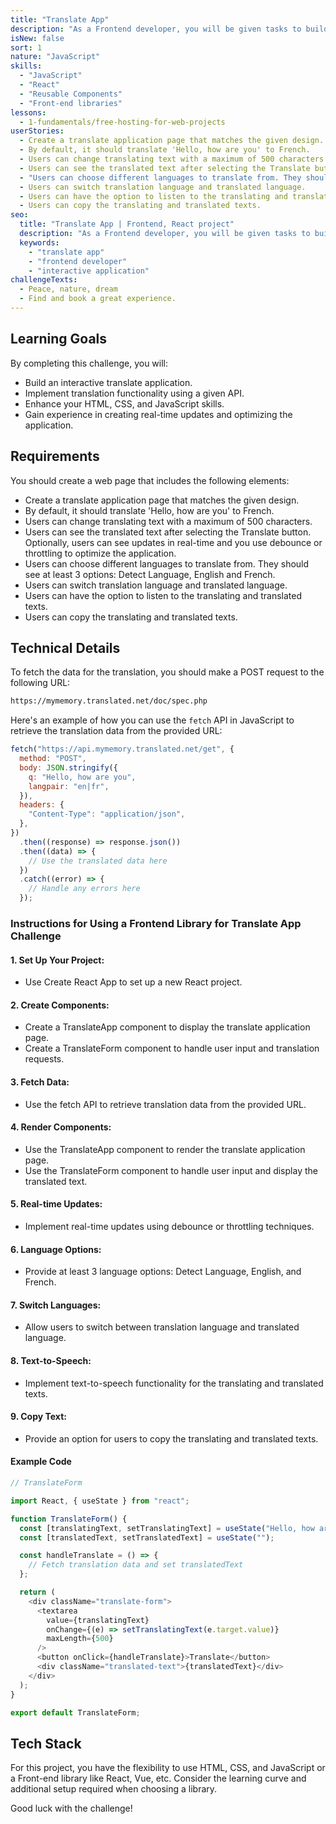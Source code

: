 ```yaml
---
title: "Translate App"
description: "As a Frontend developer, you will be given tasks to build an interactive application. In this challenge, you will build a simple translate application with a given API."
isNew: false
sort: 1
nature: "JavaScript"
skills:
  - "JavaScript"
  - "React"
  - "Reusable Components"
  - "Front-end libraries"
lessons:
  - 1-fundamentals/free-hosting-for-web-projects
userStories:
  - Create a translate application page that matches the given design.
  - By default, it should translate 'Hello, how are you' to French.
  - Users can change translating text with a maximum of 500 characters.
  - Users can see the translated text after selecting the Translate button. Optionally, users can see updates in real-time and you use debounce or throttling to optimize the application.
  - "Users can choose different languages to translate from. They should see at least 3 options: Detect Language, English and French."
  - Users can switch translation language and translated language.
  - Users can have the option to listen to the translating and translated texts.
  - Users can copy the translating and translated texts.
seo:
  title: "Translate App | Frontend, React project"
  description: "As a Frontend developer, you will be given tasks to build an interactive application. In this challenge, you will build a simple translate application with a given API. This project is great for working with Front-end libraries like React, Vue,..."
  keywords:
    - "translate app"
    - "frontend developer"
    - "interactive application"
challengeTexts:
  - Peace, nature, dream
  - Find and book a great experience.
---
```


## Learning Goals

By completing this challenge, you will:

- Build an interactive translate application.
- Implement translation functionality using a given API.
- Enhance your HTML, CSS, and JavaScript skills.
- Gain experience in creating real-time updates and optimizing the application.

## Requirements

You should create a web page that includes the following elements:

- Create a translate application page that matches the given design.
- By default, it should translate 'Hello, how are you' to French.
- Users can change translating text with a maximum of 500 characters.
- Users can see the translated text after selecting the Translate button. Optionally, users can see updates in real-time and you use debounce or throttling to optimize the application.
- Users can choose different languages to translate from. They should see at least 3 options: Detect Language, English and French.
- Users can switch translation language and translated language.
- Users can have the option to listen to the translating and translated texts.
- Users can copy the translating and translated texts.

## Technical Details

To fetch the data for the translation, you should make a POST request to the following URL:

```bash
https://mymemory.translated.net/doc/spec.php
```

Here's an example of how you can use the `fetch` API in JavaScript to retrieve the translation data from the provided URL:

```javascript
fetch("https://api.mymemory.translated.net/get", {
  method: "POST",
  body: JSON.stringify({
    q: "Hello, how are you",
    langpair: "en|fr",
  }),
  headers: {
    "Content-Type": "application/json",
  },
})
  .then((response) => response.json())
  .then((data) => {
    // Use the translated data here
  })
  .catch((error) => {
    // Handle any errors here
  });
```

### Instructions for Using a Frontend Library for Translate App Challenge

#### 1. Set Up Your Project:

- Use Create React App to set up a new React project.

#### 2. Create Components:

- Create a TranslateApp component to display the translate application page.
- Create a TranslateForm component to handle user input and translation requests.

#### 3. Fetch Data:

- Use the fetch API to retrieve translation data from the provided URL.

#### 4. Render Components:

- Use the TranslateApp component to render the translate application page.
- Use the TranslateForm component to handle user input and display the translated text.

#### 5. Real-time Updates:

- Implement real-time updates using debounce or throttling techniques.

#### 6. Language Options:

- Provide at least 3 language options: Detect Language, English, and French.

#### 7. Switch Languages:

- Allow users to switch between translation language and translated language.

#### 8. Text-to-Speech:

- Implement text-to-speech functionality for the translating and translated texts.

#### 9. Copy Text:

- Provide an option for users to copy the translating and translated texts.

#### Example Code

```js
// TranslateForm

import React, { useState } from "react";

function TranslateForm() {
  const [translatingText, setTranslatingText] = useState("Hello, how are you");
  const [translatedText, setTranslatedText] = useState("");

  const handleTranslate = () => {
    // Fetch translation data and set translatedText
  };

  return (
    <div className="translate-form">
      <textarea
        value={translatingText}
        onChange={(e) => setTranslatingText(e.target.value)}
        maxLength={500}
      />
      <button onClick={handleTranslate}>Translate</button>
      <div className="translated-text">{translatedText}</div>
    </div>
  );
}

export default TranslateForm;
```

## Tech Stack

For this project, you have the flexibility to use HTML, CSS, and JavaScript or a Front-end library like React, Vue, etc. Consider the learning curve and additional setup required when choosing a library.

Good luck with the challenge!
